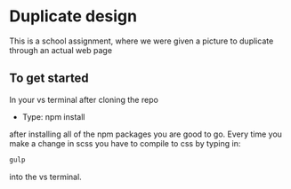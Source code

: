 # Duplicate design

This is a school assignment, where we were given a picture to duplicate through an actual web page

## To get started

In your vs terminal after cloning the repo

- Type: npm install

after installing all of the npm packages you are good to go. Every time you make a change in scss you have to compile to css by typing in:

```bash
gulp
```

into the vs terminal.
